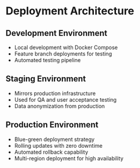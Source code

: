# Deployment Architecture

## Development Environment
- Local development with Docker Compose
- Feature branch deployments for testing
- Automated testing pipeline

## Staging Environment
- Mirrors production infrastructure
- Used for QA and user acceptance testing
- Data anonymization from production

## Production Environment
- Blue-green deployment strategy
- Rolling updates with zero downtime
- Automated rollback capability
- Multi-region deployment for high availability
